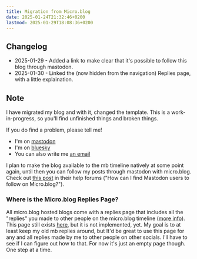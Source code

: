 ```yaml
---
title: Migration from Micro.blog
date: 2025-01-24T21:32:46+0200
lastmod: 2025-01-29T18:08:36+0200
---
```


## Changelog

- 2025-01-29 - Added a link to make clear that it's possible to follow this blog through mastodon.
- 2025-01-30 - Linked the (now hidden from the navigation) Replies page, with a little explaination.

## Note

I have migrated my blog and with it, changed the template. This is a work-in-progress, so you'll find unfinished things and broken things.

If you do find a problem, please tell me!

- I'm on [mastodon](https://social.lol/@matti)
- I'm on [bluesky](https://bsky.app/profile/finn-matti.bsky.social)
- You can also write me [an email](mailto:matti@omg.lol)

I plan to make the blog available to the mb timeline natively at some point again, until then you can follow my posts through mastodon with micro.blog. Check out [this post](https://help.micro.blog/t/mastodon-and-activitypub/95) in their help forums ("How can I find Mastodon users to follow on Micro.blog?").

### Where is the Micro.blog Replies Page?

All micro.blog hosted blogs come with a replies page that includes all the "replies" you made to other people on the micro.blog timeline ([more info](https://help.micro.blog/t/hosted-replies/66)). This page still exists [here](/replies/), but it is not implemented, yet. My goal is to at least keep my old mb replies around, but It'd be great to use this page for any and all replies made by me to other people on other socials. I'll have to see if I can figure out how to that. For now it's just an empty page though. One step at a time.


